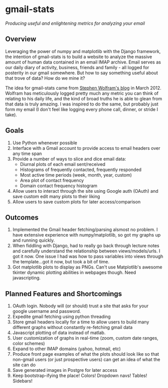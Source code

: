 gmail-stats
===========

*Producing useful and enlightening metrics for analyzing your email*


## Overview
Leveraging the power of numpy and matplotlib with the Django framework, the intention of gmail-stats is to build a website to analyze the massive amount of human data contained in an email IMAP archive. Email serves as our daily diary of activity, business, friends and family - all logged for posterity in our gmail somewhere. But how to say something useful about that trove of data? How do we mine it? 

The idea for gmail-stats came from [Stephen Wolfram's blog](http://blog.stephenwolfram.com/2012/03/the-personal-analytics-of-my-life/) in March 2012. Wolfram has meticulously logged pretty much any metric you can think of relating to his daily life, and the kind of broad truths he is able to glean from that data is truly amazing. I was inspired to do the same, but probably just form my email (I don't feel like logging every phone call, dinner, or stride I take).

## Goals
1.  Use Python whenever possible
2.  Interface with a Gmail account to provide access to email headers over any time span
3.  Provide a number of ways to slice and dice email data:
    -  Diurnal plots of each email sent/received
    -  Histograms of frequently contacted, frequently responded
    -  Most active time periods (week, month, year, custom)
    -  Area plot of contact frequency
    -  Domain contact frequency histogram
4.  Allow users to interact through the site using Google auth (OAuth) and save custom edit many plots to their liking
5.  Allow users to save custom plots for later access/comparison

## Outcomes
1.  Implemented the Gmail header fetching/parsing alsmost no problem. I have extensive experience with numpy/matplotlib, so got my graphs up and running quickly.
2.  When fiddling with Django, had to really go back through lecture notes and carefully understand the relationship between views/models/urls. I got it now. One issue I had was how to pass variables into views through the template...got it now, but took a bit of time.
3.  Got matplotlib plots to display as PNGs. Can't use Matplotlib's awesome tkinter dynamic plotting abilities in webpages though. Need javascripting.

## Planned Features and Shortcomings
1.  OAuth login. Nobody will (or should) trust a site that asks for your google username and password. 
2.  Expedite gmail fetching using python threading
3.  Store gmail headers locally for a time to allow users to build many different graphs without constantly re-fetching gmail data
4.  Javascript plotting of data instead of matlab. 
5.  User customization of graphs in real-time (zoom, custom date ranges, color schemes)
6.  Expand to other IMAP domains (yahoo, hotmail, etc)
7.  Produce front page examples of what the plots should look like so that non-gmail users (or just prospective users) can get an idea of what the site can do
8.  Save generated images in Postgre for later access
9.  Keep bootstrap-ifying the place! Colors! Dropdown navs! Tables! Sidebars!
